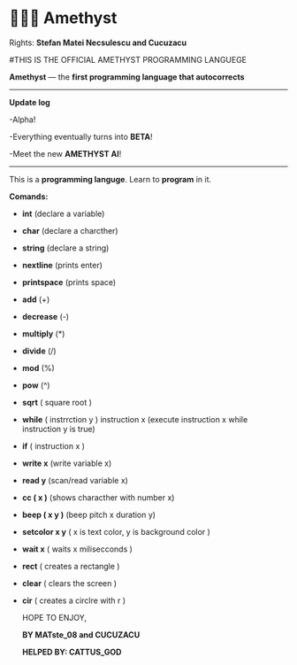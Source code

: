 # 💜🔮💎 Amethyst
Rights: **Stefan Matei Necsulescu and Cucuzacu**

#THIS IS THE OFFICIAL AMETHYST PROGRAMMING LANGUEGE

**Amethyst** — the **first programming language that autocorrects**


____________________________________

**Update log**

-Alpha!

-Everything eventually turns into **BETA**!

-Meet the new **AMETHYST AI**!

_____________________________________


This is a **programming languge**. Learn to **program** in it.

**Comands:**
- **int** (declare a variable)
- **char** (declare a charcther)
- **string** (declare a string)
- **nextline** (prints enter)
- **printspace** (prints space)
- **add** (+)
- **decrease** (-)
- **multiply** (*)
- **divide** (/)
- **mod** (%)
- **pow** (^)
- **sqrt** ( square root )
- **while** ( instrrction y ) instruction x (execute instruction x while instruction y is true) 
- **if** ( instruction x )
- **write x** (write variable x)
- **read y** (scan/read variable x)
- **cc ( x )** (shows characther with number x)
- **beep ( x y )** (beep pitch x duration y)
- **setcolor x y** ( x is text color, y is background color )
- **wait x** ( waits x milisecconds )
- **rect** ( creates a rectangle )
- **clear** ( clears the screen )
- **cir** ( creates a circlre with r )

  
  HOPE TO ENJOY,
  
  **BY MATste_08 and CUCUZACU**

  **HELPED BY: CATTUS_GOD**

  
